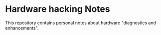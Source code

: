 # Hardware hacking Notes

This repository contains personal notes about hardware "diagnostics and enhancements". 

